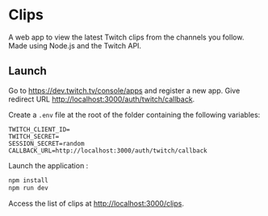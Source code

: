 # Clips

A web app to view the latest Twitch clips from the channels you follow. Made using Node.js and the Twitch API.

## Launch

Go to <https://dev.twitch.tv/console/apps> and register a new app. Give redirect URL <http://localhost:3000/auth/twitch/callback>.

Create a `.env` file at the root of the folder containing the following variables:

```config
TWITCH_CLIENT_ID=
TWITCH_SECRET=
SESSION_SECRET=random
CALLBACK_URL=http://localhost:3000/auth/twitch/callback
```

Launch the application :

```bash
npm install
npm run dev
```

Access the list of clips at <http://localhost:3000/clips>.
